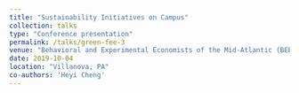 ```yaml
---
title: "Sustainability Initiatives on Campus"
collection: talks
type: "Conference presentation"
permalink: /talks/green-fee-3
venue: "Behavioral and Experimental Economists of the Mid-Atlantic (BEEMA)"
date: 2019-10-04
location: "Villanova, PA"
co-authors: 'Heyi Cheng'
---
```


